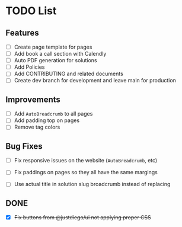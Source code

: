 
# TODO List
## Features
- [ ] Create page template for pages
- [ ] Add book a call section with Calendly
- [ ] Auto PDF generation for solutions
- [ ] Add Policies
- [ ] Add CONTRIBUTING and related documents
- [ ] Create dev branch for development and leave main for production

## Improvements
- [ ] Add `AutoBreadcrumb` to all pages
- [ ] Add padding top on pages
- [ ] Remove tag colors

## Bug Fixes
- [ ] Fix responsive issues on the website (`AutoBreadcrumb`, etc)
- [ ] Fix paddings on pages so they all have the same margings
- [ ] Use actual title in solution slug broadcrumb instead of replacing



## DONE
- [x] ~~Fix buttons from @justdiego/ui not applying proper CSS~~
